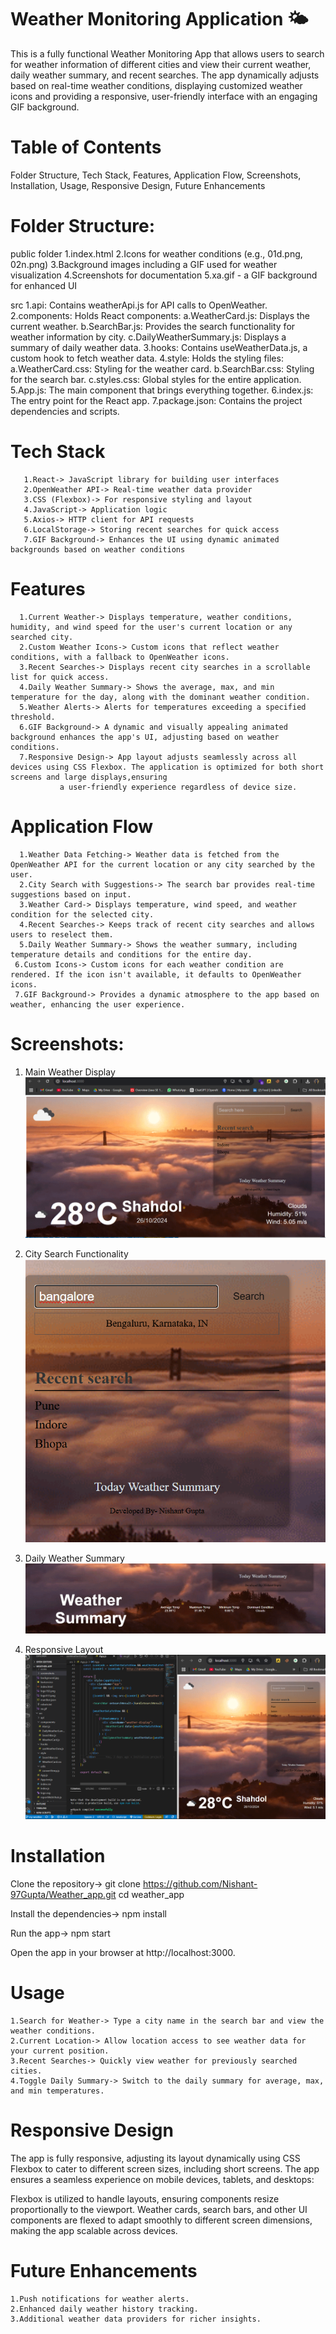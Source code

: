 # Weather Monitoring Application 🌤️
This is a fully functional Weather Monitoring App that allows users to search for weather information of different cities and view their current weather, daily weather summary, and recent searches. The app dynamically adjusts based on real-time weather conditions, displaying customized weather icons and providing a responsive, user-friendly interface with an engaging GIF background.

# Table of Contents
Folder Structure,
Tech Stack,
Features,
Application Flow,
Screenshots,
Installation,
Usage,
Responsive Design,
Future Enhancements


# Folder Structure:

public folder
1.index.html
2.Icons for weather conditions (e.g., 01d.png, 02n.png)
3.Background images including a GIF used for weather visualization
4.Screenshots for documentation
5.xa.gif - a GIF background for enhanced UI


src
   1.api: Contains weatherApi.js for API calls to OpenWeather.
2.components: Holds React components:
     a.WeatherCard.js: Displays the current weather.
     b.SearchBar.js: Provides the search functionality for weather information by city.
     c.DailyWeatherSummary.js: Displays a summary of daily weather data.
3.hooks: Contains useWeatherData.js, a custom hook to fetch weather data.
4.style: Holds the styling files:
      a.WeatherCard.css: Styling for the weather card.
      b.SearchBar.css: Styling for the search bar.
     c.styles.css: Global styles for the entire application.
5.App.js: The main component that brings everything together.
6.index.js: The entry point for the React app.
7.package.json: Contains the project dependencies and scripts.

# Tech Stack
       1.React-> JavaScript library for building user interfaces
       2.OpenWeather API-> Real-time weather data provider
       3.CSS (Flexbox)-> For responsive styling and layout
       4.JavaScript-> Application logic
       5.Axios-> HTTP client for API requests
       6.LocalStorage-> Storing recent searches for quick access
       7.GIF Background-> Enhances the UI using dynamic animated backgrounds based on weather conditions

# Features
      1.Current Weather-> Displays temperature, weather conditions, humidity, and wind speed for the user's current location or any searched city.
      2.Custom Weather Icons-> Custom icons that reflect weather conditions, with a fallback to OpenWeather icons.
      3.Recent Searches-> Displays recent city searches in a scrollable list for quick access.
      4.Daily Weather Summary-> Shows the average, max, and min temperature for the day, along with the dominant weather condition.
      5.Weather Alerts-> Alerts for temperatures exceeding a specified threshold.
      6.GIF Background-> A dynamic and visually appealing animated background enhances the app's UI, adjusting based on weather conditions.
      7.Responsive Design-> App layout adjusts seamlessly across all devices using CSS Flexbox. The application is optimized for both short screens and large displays,ensuring 
               a user-friendly experience regardless of device size.


# Application Flow
      1.Weather Data Fetching-> Weather data is fetched from the OpenWeather API for the current location or any city searched by the user.
      2.City Search with Suggestions-> The search bar provides real-time suggestions based on input.
      3.Weather Card-> Displays temperature, wind speed, and weather condition for the selected city.
      4.Recent Searches-> Keeps track of recent city searches and allows users to reselect them.
      5.Daily Weather Summary-> Shows the weather summary, including temperature details and conditions for the entire day.
     6.Custom Icons-> Custom icons for each weather condition are rendered. If the icon isn't available, it defaults to OpenWeather icons.
     7.GIF Background-> Provides a dynamic atmosphere to the app based on weather, enhancing the user experience.


# Screenshots:
 1. Main Weather Display
![Main Weather Display](public/screenshots/main-weather-display.png)

 2. City Search Functionality
![City Search](public/screenshots/city-search.png)

 3. Daily Weather Summary
![Daily Weather Summary](public/screenshots/daily-summary.png)

 5. Responsive Layout
![Responsive Layout](public/screenshots/responsive-layout.png)


# Installation
Clone the repository->
git clone https://github.com/Nishant-97Gupta/Weather_app.git
cd weather_app

 Install the dependencies->
npm install

 Run the app->
npm start

 Open the app in your browser at http://localhost:3000.


# Usage
    1.Search for Weather-> Type a city name in the search bar and view the weather conditions.
    2.Current Location-> Allow location access to see weather data for your current position.
    3.Recent Searches-> Quickly view weather for previously searched cities.
    4.Toggle Daily Summary-> Switch to the daily summary for average, max, and min temperatures.


# Responsive Design
The app is fully responsive, adjusting its layout dynamically using CSS Flexbox to cater to different screen sizes, including short screens. The app ensures a seamless experience on mobile devices, tablets, and desktops:

Flexbox is utilized to handle layouts, ensuring components resize proportionally to the viewport.
Weather cards, search bars, and other UI components are flexed to adapt smoothly to different screen dimensions, making the app scalable across devices.


# Future Enhancements
    1.Push notifications for weather alerts.
    2.Enhanced daily weather history tracking.
    3.Additional weather data providers for richer insights.

